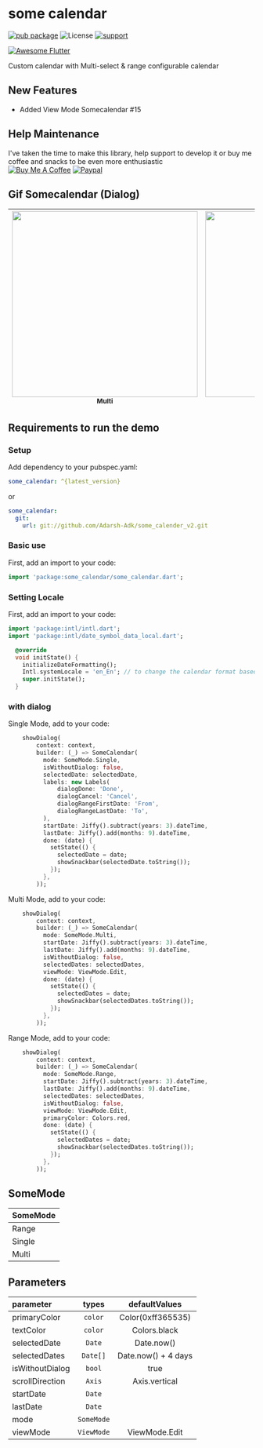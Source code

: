 # some calendar
[![pub package](https://img.shields.io/pub/v/some_calendar.svg)](https://pub.dev/packages/some_calendar#-readme-tab-)
![License](https://img.shields.io/badge/license-MIT-blue.svg)
[![support](https://img.shields.io/badge/platform-flutter%7Cflutter%20web-ff69b4.svg?style=flat-square)](https://github.com/agryva/Some-Calendar)

<a href="https://github.com/Solido/awesome-flutter">
   <img alt="Awesome Flutter" src="https://img.shields.io/badge/Awesome-Flutter-blue.svg?longCache=true&style=flat-square" />
</a>

Custom calendar with Multi-select & range configurable calendar

## New Features
+ Added View Mode Somecalendar #15


## Help Maintenance
I've taken the time to make this library, help support to develop it or buy me coffee and snacks to be even more enthusiastic
<br/>
<a href="https://www.buymeacoffee.com/agryva" target="_blank"><img src="https://www.buymeacoffee.com/assets/img/custom_images/purple_img.png" alt="Buy Me A Coffee" style="height: auto !important;width: auto !important;" ></a>
[![Paypal](https://www.paypalobjects.com/webstatic/mktg/Logo/pp-logo-100px.png)](https://paypal.me/agryva)

## <a name="#gifDialog"></a>Gif Somecalendar (Dialog)

| <img src="https://raw.githubusercontent.com/agryva/Some-Calendar/master/screen/multi.gif" width="379px;"/><br /><sub><b>Multi</b></sub> | <img src="https://raw.githubusercontent.com/agryva/Some-Calendar/master/screen/range.gif" width="379px;"/><br /><sub><b>Range</b></sub> | <img src="https://raw.githubusercontent.com/agryva/Some-Calendar/master/screen/single.gif" width="379px;"/><br /><sub><b>Single</b></sub> |
| :---: | :---: | :---: |


## <a name="#getting-started"></a>Requirements to run the demo ##

### Setup
Add dependency to your pubspec.yaml:

```yaml
some_calendar: ^{latest_version}
```
or

```yaml
some_calendar:
  git:
    url: git://github.com/Adarsh-Adk/some_calender_v2.git
```



### Basic use
First, add an import to your code:
```dart
import 'package:some_calendar/some_calendar.dart';
```

### Setting Locale
First, add an import to your code:
```dart
import 'package:intl/intl.dart';
import 'package:intl/date_symbol_data_local.dart';

  @override
  void initState() {
    initializeDateFormatting();
    Intl.systemLocale = 'en_En'; // to change the calendar format based on localization
    super.initState();
  }

```

### with dialog
Single Mode, add to your code:
```dart
    showDialog(
        context: context,
        builder: (_) => SomeCalendar(
          mode: SomeMode.Single,
          isWithoutDialog: false,
          selectedDate: selectedDate,
          labels: new Labels(
              dialogDone: 'Done',
              dialogCancel: 'Cancel',
              dialogRangeFirstDate: 'From',
              dialogRangeLastDate: 'To',
          ),
          startDate: Jiffy().subtract(years: 3).dateTime,
          lastDate: Jiffy().add(months: 9).dateTime,
          done: (date) {
            setState(() {
              selectedDate = date;
              showSnackbar(selectedDate.toString());
            });
          },
        ));
```

Multi Mode, add to your code:
```dart
    showDialog(
        context: context,
        builder: (_) => SomeCalendar(
          mode: SomeMode.Multi,
          startDate: Jiffy().subtract(years: 3).dateTime,
          lastDate: Jiffy().add(months: 9).dateTime,
          isWithoutDialog: false,
          selectedDates: selectedDates,
          viewMode: ViewMode.Edit,
          done: (date) {
            setState(() {
              selectedDates = date;
              showSnackbar(selectedDates.toString());
            });
          },
        ));
```

Range Mode, add to your code:
```dart
    showDialog(
        context: context,
        builder: (_) => SomeCalendar(
          mode: SomeMode.Range,
          startDate: Jiffy().subtract(years: 3).dateTime,
          lastDate: Jiffy().add(months: 9).dateTime,
          selectedDates: selectedDates,
          isWithoutDialog: false,
          viewMode: ViewMode.Edit,
          primaryColor: Colors.red,
          done: (date) {
            setState(() {
              selectedDates = date;
              showSnackbar(selectedDates.toString());
            });
          },
        ));
```

## SomeMode
| SomeMode |
| :---------------------- |
| Range
| Single
| Multi

## Parameters
| parameter                   | types           | defaultValues                                                                                                     |
| :---------------------- | :-------------: | :---------------------------------------------------------------------------------------------------------------: |
| primaryColor        | `color`        | Color(0xff365535) |
| textColor        | `color`        | Colors.black |
| selectedDate       | `Date`     | Date.now() |
| selectedDates| `Date[]`     | Date.now() + 4 days|
| isWithoutDialog| `bool`     | true|
| scrollDirection| `Axis`     | Axis.vertical|
| startDate| `Date`     | |
| lastDate| `Date`     | |
| mode| `SomeMode`     |  |
| viewMode| `ViewMode`     | ViewMode.Edit |

